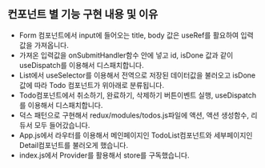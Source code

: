## 컨포넌트 별 기능 구현 내용 및 이유

- Form 컴포넌트에서 input에 들어오는 title, body 값은 useRef를 활요하여 입력값을 가져옵니다.
- 가져온 입력값을 onSubmitHandler함수 안에 넣고 id, isDone 값과 같이 useDispatch를 이용해서 디스패치합니다. 
- List에서 useSelector를 이용해서 전역으로 저장된 데이터값을 불러오고 isDone값에 따라 Todo 컴포넌트가 위아래로 분류됩니다.
- Todo컴포넌트에서 취소하기, 완료하기, 삭제하기 버튼이벤트 실행, useDispatch를 이용해서 디스패치합니다.
- 덕스 패턴으로 구현해서 redux/modules/todos.js파일에 액션, 액션 생성함수, 리듀서 모두 들어갔습니다.
- App.js에서 라우터를 이용해서 메인페이지인 TodoList컴포넌트와 세부페이지인 Detail컴포넌트를 불러오게 했습니다.
- index.js에서 Provider를 활용해서 store를 구독했습니다.
